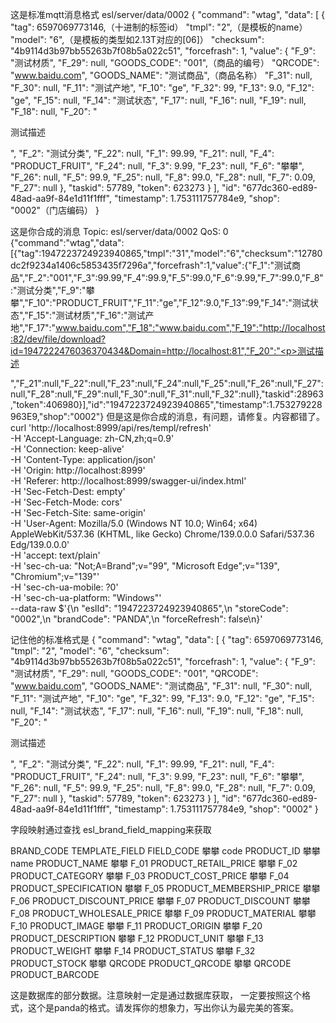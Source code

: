 这是标准mqtt消息格式
esl/server/data/0002
{
  "command": "wtag",
  "data": [
    {
      "tag": 6597069773146,（十进制的标签id）
      "tmpl": "2",（是模板的name）
      "model": "6",（是模板的类型如2.13T对应的[06]）
      "checksum": "4b9114d3b97bb55263b7f08b5a022c51",
      "forcefrash": 1,
      "value": {
        "F_9": "测试材质",
        "F_29": null,
        "GOODS_CODE": "001",（商品的编号）
        "QRCODE": "www.baidu.com",
        "GOODS_NAME": "测试商品",（商品名称）
        "F_31": null,
        "F_30": null,
        "F_11": "测试产地",
        "F_10": "ge",
        "F_32": 99,
        "F_13": 9.0,
        "F_12": "ge",
        "F_15": null,
        "F_14": "测试状态",
        "F_17": null,
        "F_16": null,
        "F_19": null,
        "F_18": null,
        "F_20": "<p>测试描述</p>",
        "F_2": "测试分类",
        "F_22": null,
        "F_1": 99.99,
        "F_21": null,
        "F_4": "PRODUCT_FRUIT",
        "F_24": null,
        "F_3": 9.99,
        "F_23": null,
        "F_6": "攀攀",
        "F_26": null,
        "F_5": 99.9,
        "F_25": null,
        "F_8": 99.0,
        "F_28": null,
        "F_7": 0.09,
        "F_27": null
      },
      "taskid": 57789,
      "token": 623273
    }
  ],
  "id": "677dc360-ed89-48ad-aa9f-84e1d11f1fff",
  "timestamp": 1.753111757784e9,
  "shop": "0002"（门店编码）
}

这是你合成的消息
Topic: esl/server/data/0002 QoS: 0
{"command":"wtag","data":[{"tag":1947223724923940865,"tmpl":"31","model":"6","checksum":"12780dc2f9234a1406c5853435f7296a","forcefrash":1,"value":{"F_1":"测试商品","F_2":"001","F_3":99.99,"F_4":99.9,"F_5":99.0,"F_6":9.99,"F_7":99.0,"F_8":"测试分类","F_9":"攀攀","F_10":"PRODUCT_FRUIT","F_11":"ge","F_12":9.0,"F_13":99,"F_14":"测试状态","F_15":"测试材质","F_16":"测试产地","F_17":"www.baidu.com","F_18":"www.baidu.com","F_19":"http://localhost:82/dev/file/download?id=1947222476036370434&Domain=http://localhost:81","F_20":"<p>测试描述</p>","F_21":null,"F_22":null,"F_23":null,"F_24":null,"F_25":null,"F_26":null,"F_27":null,"F_28":null,"F_29":null,"F_30":null,"F_31":null,"F_32":null},"taskid":28963,"token":406980}],"id":"1947223724923940865","timestamp":1.753279228963E9,"shop":"0002"}
但是这是你合成的消息，有问题，请修复。内容都错了。
curl 'http://localhost:8999/api/res/templ/refresh' \
  -H 'Accept-Language: zh-CN,zh;q=0.9' \
  -H 'Connection: keep-alive' \
  -H 'Content-Type: application/json' \
  -H 'Origin: http://localhost:8999' \
  -H 'Referer: http://localhost:8999/swagger-ui/index.html' \
  -H 'Sec-Fetch-Dest: empty' \
  -H 'Sec-Fetch-Mode: cors' \
  -H 'Sec-Fetch-Site: same-origin' \
  -H 'User-Agent: Mozilla/5.0 (Windows NT 10.0; Win64; x64) AppleWebKit/537.36 (KHTML, like Gecko) Chrome/139.0.0.0 Safari/537.36 Edg/139.0.0.0' \
  -H 'accept: text/plain' \
  -H 'sec-ch-ua: "Not;A=Brand";v="99", "Microsoft Edge";v="139", "Chromium";v="139"' \
  -H 'sec-ch-ua-mobile: ?0' \
  -H 'sec-ch-ua-platform: "Windows"' \
  --data-raw $'{\n  "eslId": "1947223724923940865",\n  "storeCode": "0002",\n  "brandCode": "PANDA",\n  "forceRefresh": false\n}'


  记住他的标准格式是
  {
  "command": "wtag",
  "data": [
    {
      "tag": 6597069773146,
      "tmpl": "2",
      "model": "6",
      "checksum": "4b9114d3b97bb55263b7f08b5a022c51",
      "forcefrash": 1,
      "value": {
        "F_9": "测试材质",
        "F_29": null,
        "GOODS_CODE": "001",
        "QRCODE": "www.baidu.com",
        "GOODS_NAME": "测试商品",
        "F_31": null,
        "F_30": null,
        "F_11": "测试产地",
        "F_10": "ge",
        "F_32": 99,
        "F_13": 9.0,
        "F_12": "ge",
        "F_15": null,
        "F_14": "测试状态",
        "F_17": null,
        "F_16": null,
        "F_19": null,
        "F_18": null,
        "F_20": "<p>测试描述</p>",
        "F_2": "测试分类",
        "F_22": null,
        "F_1": 99.99,
        "F_21": null,
        "F_4": "PRODUCT_FRUIT",
        "F_24": null,
        "F_3": 9.99,
        "F_23": null,
        "F_6": "攀攀",
        "F_26": null,
        "F_5": 99.9,
        "F_25": null,
        "F_8": 99.0,
        "F_28": null,
        "F_7": 0.09,
        "F_27": null
      },
      "taskid": 57789,
      "token": 623273
    }
  ],
  "id": "677dc360-ed89-48ad-aa9f-84e1d11f1fff",
  "timestamp": 1.753111757784e9,
  "shop": "0002"
}

字段映射通过查找
esl_brand_field_mapping来获取

BRAND_CODE TEMPLATE_FIELD FIELD_CODE
攀攀	code	PRODUCT_ID
攀攀	name	PRODUCT_NAME
攀攀	F_01	PRODUCT_RETAIL_PRICE
攀攀	F_02	PRODUCT_CATEGORY
攀攀	F_03	PRODUCT_COST_PRICE
攀攀	F_04	PRODUCT_SPECIFICATION
攀攀	F_05	PRODUCT_MEMBERSHIP_PRICE
攀攀	F_06	PRODUCT_DISCOUNT_PRICE
攀攀	F_07	PRODUCT_DISCOUNT
攀攀	F_08	PRODUCT_WHOLESALE_PRICE
攀攀	F_09	PRODUCT_MATERIAL
攀攀	F_10	PRODUCT_IMAGE
攀攀	F_11	PRODUCT_ORIGIN
攀攀	F_20	PRODUCT_DESCRIPTION
攀攀	F_12	PRODUCT_UNIT
攀攀	F_13	PRODUCT_WEIGHT
攀攀	F_14	PRODUCT_STATUS
攀攀	F_32	PRODUCT_STOCK
攀攀	QRCODE	PRODUCT_QRCODE
攀攀	QRCODE	PRODUCT_BARCODE

这是数据库的部分数据。注意映射一定是通过数据库获取，
一定要按照这个格式，这个是panda的格式。请发挥你的想象力，写出你认为最完美的答案。

